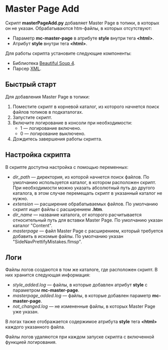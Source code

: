 # Master Page Add

Скрипт **masterPageAdd.py** добавляет Master Page в топики, в которых он не указан.
Обрабатываются htm-файлы, в которых отсутствуют:
* Параметр **mc-master-page** в атрибуте **style** внутри тега **\<html\>**.
* Атрибут **style** внутри тега **\<html\>**.

Для работы скрипта установите следующие компоненты:

* Библиотека [Beautiful Soup 4](https://www.crummy.com/software/BeautifulSoup/bs4/doc.ru/bs4ru.html).
* Парсер [XML](https://www.crummy.com/software/BeautifulSoup/bs4/doc.ru/bs4ru.html#parser-installation).

## Быстрый старт

Для добавления Master Page в топики:

1. Поместите скрипт в корневой каталог, из которого начнется поиск файлов топиков в подкаталогах.
2. Запустите скрипт.
3. Включите логирование в консоли при необходимости:
   * 1 — логирование включено.
   * 0 — логирование выключено.
4. Дождитесь завершения работы скрипта.

## Настройка скрипта

В скрипте доступна настройка с помощью переменных:

* _dir_path_ — директория, из которой начнется поиск файлов. По умолчанию используется каталог, в котором расположен скрипт. При необходимости можно указать абсолютный путь до другого каталога, в этом случае перемещать скрипт в указанный каталог не нужно.
* _extension_ — расширение обрабатываемых файлов. По умолчанию скрипт ищет файлы с расширением **.htm**.
* _dir_name_ — название каталога, от которого расчитывается относительный путь для вставки Master Page. По умолчанию указан каталог "Content".
* _masterpage_ — файл Master Page с расширением, который требуется добавить в искомые файлы. По умолчанию указан "SideNavPrettifyMistakes.flmsp".

## Логи

Файлы логов создаются в том же каталоге, где расположен скрипт. В них хранится следующая информация:

* _style_added.log_ — файлы, в которые добавлен атрибут **style** с параметром **mc-master-page**.
* _masterpage_added.log_ — файлы, в которые добавлен параметр **mc-master-page**.
* _not_changed.log_ — не измененные файлы, в которых Master Page уже указан.

В логах также отображается содержимое атрибута **style** тега **\<html\>** каждого указанного файла.

Файлы логов удаляются при каждом запуске скрипта с включенной функцией логирования.